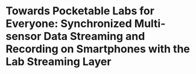 # Towards Pocketable Labs for Everyone: Synchronized Multi-sensor Data Streaming and Recording on Smartphones with the Lab Streaming Layer

